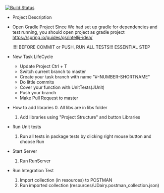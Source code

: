 [![Build Status](https://travis-ci.org/presly808/UDairy.svg?branch=master)](https://travis-ci.org/presly808/UDairy)

* Project Description

* Open Gradle Project
    Since We had set up gradle for dependencies and test running, you should open project as gradle project
    https://spring.io/guides/gs/intellij-idea/

    !!!! BEFORE COMMIT or PUSH, RUN ALL TESTS!!! ESSENTIAL STEP

* New Task LifeCycle

    * Update Project Ctrl + T
    * Switch current branch to master
    * Create your task branch with name "#-NUMBER-SHORTNAME"
    * Do little commits
    * Cover your function with UnitTests(JUnit)
    * Push your branch
    * Make Pull Request to master

* How to add libraries
    0. All libs are in libs folder
    1. Add libraries using "Project Structure" and button Libraries

* Run Unit tests
    1. Run all tests in package tests by clicking right mouse button and choose Run

* Start Server
    1. Run RunServer

* Run Integration Test
     1. Import collection (in resources) to POSTMAN
     2. Run imported collection (resources/UDairy.postman_collection.json)
